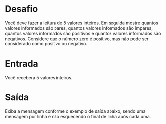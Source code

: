 # Desafio
Você deve fazer a leitura de 5 valores inteiros. Em seguida mostre quantos valores informados são pares, quantos valores informados são ímpares, quantos valores informados são positivos e quantos valores informados são negativos. Considere que o número zero é positivo, mas não pode ser considerado como positivo ou negativo.

# Entrada
Você receberá 5 valores inteiros.

# Saída
Exiba a mensagem conforme o exemplo de saída abaixo, sendo uma mensagem por linha e não esquecendo o final de linha após cada uma.